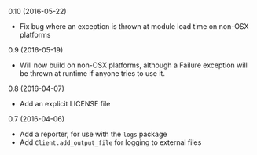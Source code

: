 0.10 (2016-05-22)
- Fix bug where an exception is thrown at module load time on non-OSX
  platforms

0.9 (2016-05-19)
- Will now build on non-OSX platforms, although a Failure exception
  will be thrown at runtime if anyone tries to use it.

0.8 (2016-04-07)
- Add an explicit LICENSE file

0.7 (2016-04-06)
- Add a reporter, for use with the `logs` package
- Add `Client.add_output_file` for logging to external files
